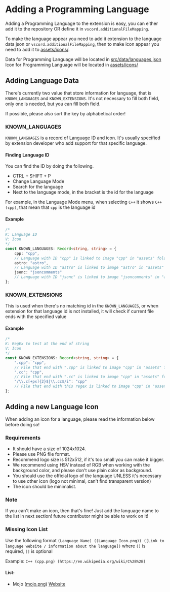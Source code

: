 # Adding a Programming Language

Adding a Programming Language to the extension is easy, you can either add it to the repository OR define it in `vscord.additionalFileMapping`.

To make the language appear you need to add it extension to the language data json or `vscord.additionalFileMapping`, then to make icon appear you need to add it to [assets/icons/](/assets/icons/).

Data for Programming Language will be located in [src/data/languages.json](/src/data/languages.json)
Icon for Programming Language will be located in [assets/icons/](/assets/icons/)

## Adding Language Data

There's currently two value that store information for language, that is `KNOWN_LANGUAGES` and `KNOWN_EXTENSIONS`.
It's not necessary to fill both field, only one is needed, but you can fill both field.<br>

If possible, please also sort the key by alphabetical order!

### KNOWN_LANGUAGES

`KNOWN_LANGUAGES` is a [record](https://www.typescriptlang.org/docs/handbook/utility-types.html#recordkeys-type) of Language ID and icon.
It's usually specified by extension developer who add support for that specific language.

#### Finding Language ID

You can find the ID by doing the following.

-   CTRL + SHIFT + P
-   Change Language Mode
-   Search for the language
-   Next to the language mode, in the bracket is the id for the language

For example, in the Language Mode menu, when selecting `C++` it shows `C++ (cpp)`, that mean that `cpp` is the language id

#### Example

```ts
/*
K: Language ID
V: Icon
*/
const KNOWN_LANGUAGES: Record<string, string> = {
    cpp: "cpp",
    // Language with ID "cpp" is linked to image "cpp" in "assets" folder
    astro: "astro",
    // Language with ID "astro" is linked to image "astro" in "assets" folder
    jsonc: "jsoncomments"
    // Language with ID "jsonc" is linked to image "jsoncomments" in "assets" folder
};
```

### KNOWN_EXTENSIONS

This is used when there's no matching id in the `KNOWN_LANGUAGES`, or when extension for that language id is not installed, it will check if current file ends with the specified value

#### Example

```ts
/*
K: RegEx to test at the end of string
V: Icon
*/
const KNOWN_EXTENSIONS: Record<string, string> = {
    ".cpp": "cpp",
    // File that end with ".cpp" is linked to image "cpp" in "assets" folder
    ".cc": "cpp",
    // File that end with ".cc" is linked to image "cpp" in "assets" folder
    "/\\.c[+px]{2}$|\\.cc$/i": "cpp"
    // File that end with this regex is linked to image "cpp" in "assets" folder
};
```

## Adding a new Language Icon

When adding an icon for a language, please read the information below before doing so!

### Requirements

-   It should have a size of 1024x1024.
-   Please use PNG file format.
-   Recommend logo size is 512x512, if it's too small you can make it bigger.
-   We recommend using HSV instead of RGB when working with the background color, and please don't use plain color as background.
-   You should use the official logo of the language UNLESS it's necessary to use other icon (logo not minimal, can't find transparent version)
-   The icon should be minimalist.

### Note

If you can't make an icon, then that's fine! Just add the language name to the list in next section! future contributor might be able to work on it!

### Missing Icon List

Use the following format `(Language Name) ((Language Icon.png)) ([Link to language website / information about the language])` where `()` is required, `[]` is optional

Example: `C++ (cpp.png) (https://en.wikipedia.org/wiki/C%2B%2B)`

#### List:
- Mojo ([mojo.png](https://modular-mojotools.gallerycdn.vsassets.io/extensions/modular-mojotools/vscode-mojo/0.2.1/1694073556578/Microsoft.VisualStudio.Services.Icons.Default)) [Website](https://www.modular.com/mojo)
